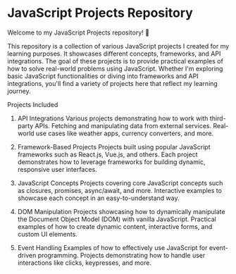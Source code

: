 # JavaScript Projects Repository

Welcome to my JavaScript Projects repository! 🎉

This repository is a collection of various JavaScript projects I created for my learning purposes. It showcases different concepts, frameworks, and API integrations. The goal of these projects is to provide practical examples of how to solve real-world problems using JavaScript. Whether I'm exploring basic JavaScript functionalities or diving into frameworks and API integrations, you'll find a variety of projects here that reflect my learning journey.

Projects Included
1. API Integrations
Various projects demonstrating how to work with third-party APIs.
Fetching and manipulating data from external services.
Real-world use cases like weather apps, currency converters, and more.

2. Framework-Based Projects
Projects built using popular JavaScript frameworks such as React.js, Vue.js, and others.
Each project demonstrates how to leverage frameworks for building dynamic, responsive user interfaces.

3. JavaScript Concepts
Projects covering core JavaScript concepts such as closures, promises, async/await, and more.
Interactive examples to showcase each concept in an easy-to-understand way.

4. DOM Manipulation
Projects showcasing how to dynamically manipulate the Document Object Model (DOM) with vanilla JavaScript.
Practical examples of how to create dynamic content, interactive forms, and custom UI elements.

5. Event Handling
Examples of how to effectively use JavaScript for event-driven programming.
Projects demonstrating how to handle user interactions like clicks, keypresses, and more.
